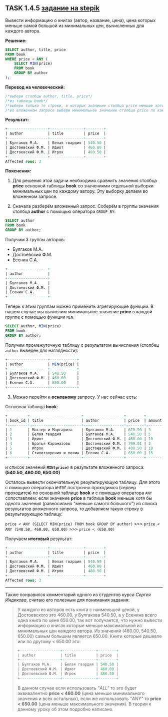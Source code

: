 ## TASK 1.4.5 [задание на stepik](https://stepik.org/lesson/297514/step/5?unit=279274)
Вывести информацию о книгах (автор, название, цена), цена которых меньше самой большой из минимальных цен, вычисленных для каждого автора.

**Решение:**

```SQL
SELECT author, title, price
FROM book
WHERE price < ANY (
    SELECT MIN(price)
    FROM book
    GROUP BY author
);
```

**Перевод на человеческий:**

```SQL
/*выбери столбцы author, title, price*/
/*из таблицы book*/
/*выбери только те строки, в которых значение столбца price меньше хотя бы одного значения из списка результатов вложенного запроса*/
/*во вложенном запросе выбери минимальное значение столбца price по каждому автору из таблицы book, сгруппируй по столбцу author*/
```

**Результат:**

```SQL
+------------------+---------------+--------+
| author           | title         | price  |
+------------------+---------------+--------+
| Булгаков М.А.    | Белая гвардия | 540.50 |
| Достоевский Ф.М. | Идиот         | 460.00 |
| Достоевский Ф.М. | Игрок         | 480.50 |
+------------------+---------------+--------+
Affected rows: 3
```

**Пояснения:**

1. Для решения этой задачи необходимо сравнить значения столбца **price** основной таблицы **book** со значениями отдельной выборки минимальных цен
по каждому автору. Эту выборку делаем во вложенном запросе.

2. Сначала разберём вложенный запрос.
Соберём в группы значения столбца **author** с помощью оператора ```GROUP BY```:
  
```SQL
SELECT author
FROM book
GROUP BY author;
```

Получим 3 группы авторов:
- Булгаков М.А.
- Достоевский Ф.М.
- Есенин С.А.

```SQL
+------------------+
| author           |
+------------------+
| Булгаков М.А.    |
| Достоевский Ф.М. |
| Есенин С.А.      |
+------------------+
```

Теперь к этим группам можно применить агрегирующие функции. В нашем случае мы вычислим минимальное значение **price** в каждой группе
с помощью функции ```MIN```.

```SQL
SELECT author, MIN(price)
FROM book
GROUP BY author;
```

Получим промежуточную таблицу с результатом вычисления (столбец ```author``` выведен для наглядности):

```SQL
+------------------+------------+
| author           | MIN(price) |
+------------------+------------+
| Булгаков М.А.    | 540.50     |
| Достоевский Ф.М. | 460.00     |
| Есенин С.А.      | 650.00     |
+------------------+------------+
```

3. Можно перейти к **основному** запросу. У нас сейчас есть:

Основная таблица **book**:

```SQL
+---------+-----------------------+------------------+--------+--------+
| book_id | title                 | author           | price  | amount |
+---------+-----------------------+------------------+--------+--------+
| 1       | Мастер и Маргарита    | Булгаков М.А.    | 670.99 | 3      |
| 2       | Белая гвардия         | Булгаков М.А.    | 540.50 | 5      |
| 3       | Идиот                 | Достоевский Ф.М. | 460.00 | 10     |
| 4       | Братья Карамазовы     | Достоевский Ф.М. | 799.01 | 3      |
| 5       | Игрок                 | Достоевский Ф.М. | 480.50 | 10     |
| 6       | Стихотворения и поэмы | Есенин С.А.      | 650.00 | 15     |
+---------+-----------------------+------------------+--------+--------+
```

и список значений **```MIN(price)```** в результате вложенного запроса: **(540.50, 460.00, 650.00)**

Осталось вывести окончательную результирующую таблицу. Для этого с помощью оператора ```WHERE``` построчно проходимся (сервер проходится) по основной 
таблице **book** и с помощью оператора ```ANY``` сопоставляем: если значение **price** в таблице **book** меньше хотя бы одного значения 
(равносильно "меньше самого большого") из списка результатов вложенного запроса, то добавляем такую строку в результирующую таблицу: 

```price < ANY (SELECT MIN(price) FROM book GROUP BY author)``` >>> ```price < ANY (540.50, 460.00, 650.00)``` >>> ```price < (650.00)```

Получаем **итоговый** результат:

```SQL
+------------------+---------------+--------+
| author           | title         | price  |
+------------------+---------------+--------+
| Булгаков М.А.    | Белая гвардия | 540.50 |
| Достоевский Ф.М. | Идиот         | 460.00 |
| Достоевский Ф.М. | Игрок         | 480.50 |
+------------------+---------------+--------+
Affected rows: 3
```
___
Также понравился комментарий одного из студентов курса *Сергея Индикова*, считаю его полезным для понимания задания:
>У каждого из авторов есть книга с наименьшей ценой, у Достоевского это 460.00, у Булгакова 540.50, а у Есенина всего одна книга по
>цене 650.00, так вот получается, что нужно вывести информацию о книгах которые меньше максимальной из минимальных цен
>каждого автора. Из значений (460.00, 540.50, 650.00) самым большим является 650.00. Книги которые дешевле или по другому < 650.00
>это:
>
>```SQL
>+------------------+---------------+--------+
>| author           | title         | price  |
>+------------------+---------------+--------+
>| Булгаков М.А.    | Белая гвардия | 540.50 |
>| Достоевский Ф.М. | Идиот         | 460.00 |
>| Достоевский Ф.М. | Игрок         | 480.50 |
>+------------------+---------------+--------+
>```
>
>В данном случае если использовать *"ALL"* то это будет эквивалентно **price < 460.00** (цена меньше минимального значения и всех
>остальных), если же использовать *"ANY"* то **price < 650.00** (цена меньше максимального значения). В теории к данному уроку об этом
>подробно написано.

